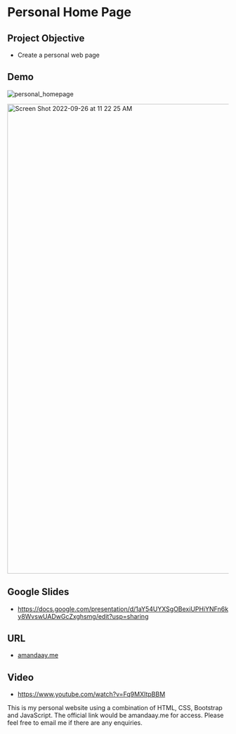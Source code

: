 # Personal Home Page
## Project Objective
- Create a personal web page

## Demo
![personal_homepage](https://user-images.githubusercontent.com/58647320/192213380-a7fd054c-3608-42cf-ae90-a715e2148afb.gif)

<img width="1070" alt="Screen Shot 2022-09-26 at 11 22 25 AM" src="https://user-images.githubusercontent.com/58647320/192316413-fbf1fd2c-9f66-4469-83c1-9533ded2de4a.png">



## Google Slides
- https://docs.google.com/presentation/d/1aY54UYXSgOBexiUPHiYNFn6ky8WvswUADwGcZxghsmg/edit?usp=sharing


## URL
- [amandaay.me](https://amandaay.me/)

## Video
- https://www.youtube.com/watch?v=Fq9MXItpBBM

This is my personal website using a combination of HTML, CSS, Bootstrap and JavaScript.
The official link would be amandaay.me for access.
Please feel free to email me if there are any enquiries.

